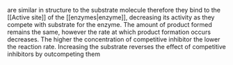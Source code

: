 are similar in structure to the substrate molecule therefore they bind to the [[Active site]] of the [[enzymes|enzyme]], decreasing its activity as they compete with substrate for the enzyme. The amount of product formed remains the same, however the rate at which product formation occurs decreases. The higher the concentration of competitive inhibitor the lower the reaction rate. Increasing the substrate reverses the effect of competitive inhibitors by outcompeting them